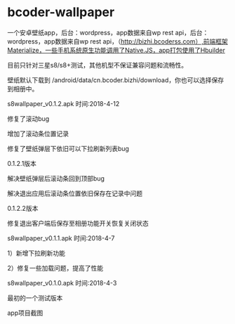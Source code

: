 # bcoder-wallpaper
一个安卓壁纸app，后台：wordpress，app数据来自wp rest api，后台：wordpress，app数据来自wp rest api，（http://bizhi.bcoderss.com）,前端框架Materialize，一些手机系统原生功能调用了Native.JS，app打包使用了Hbuilder

目前只针对三星s8/s8+测试，其他机型不保证兼容问题和流畅性。

壁纸默认下载到 /android/data/cn.bcoder.bizhi/download，你也可以选择保存到相册中。

s8wallpaper_v0.1.2.apk
时间:2018-4-12

修复了滚动bug

增加了滚动条位置记录

修复了壁纸弹层下依旧可以下拉刷新列表bug

0.1.2.1版本

解决壁纸弹层后滚动条回到顶部bug

解决退出应用后滚动条位置依旧保存在记录中问题

0.1.2.2版本

修复退出客户端后保存至相册功能开关恢复关闭状态

s8wallpaper_v0.1.1.apk
时间:2018-4-7

1）新增下拉刷新功能

2）修复一些加载问题，提高了性能

s8wallpaper_v0.1.0.apk
时间:2018-4-3

最初的一个测试版本

app项目截图
